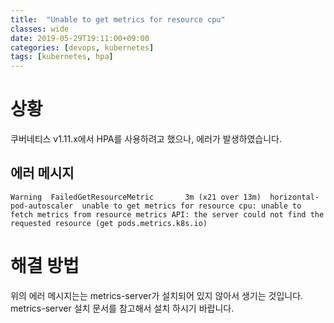 ```yaml
---
title:  "Unable to get metrics for resource cpu"
classes: wide
date: 2019-05-29T19:11:00+09:00
categories: [devops, kubernetes]
tags: [kubernetes, hpa]
---
```


# 상황
쿠버네티스 v1.11.x에서 HPA를 사용하려고 했으나, 에러가 발생하였습니다.
## 에러 메시지
```
Warning  FailedGetResourceMetric       3m (x21 over 13m)  horizontal-pod-autoscaler  unable to get metrics for resource cpu: unable to fetch metrics from resource metrics API: the server could not find the requested resource (get pods.metrics.k8s.io)
```

# 해결 방법
위의 에러 메시지는는 metrics-server가 설치되어 있지 않아서 생기는 것입니다.
metrics-server 설치 문서를 참고해서 설치 하시기 바랍니다.

